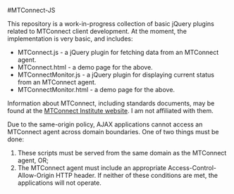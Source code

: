#MTConnect-JS

This repository is a work-in-progress collection of basic jQuery plugins related to MTConnect client development. At the moment, the implementation is very basic, and includes:

* MTConnect.js - a jQuery plugin for fetching data from an MTConnect agent.
* MTConnect.html - a demo page for the above.
* MTConnectMonitor.js - a jQuery plugin for displaying current status from an MTConnect agent.
* MTConnectMonitor.html - a demo page for the above.

Information about MTConnect, including standards documents, may be found at the [MTConnect Institute website](http://mtconnect.org). I am not affiliated with them.

Due to the same-origin policy, AJAX applications cannot access an MTConnect agent across domain boundaries. One of two things must be done:
1. These scripts must be served from the same domain as the MTConnect agent, OR;
2. The MTConnect agent must include an appropriate Access-Control-Allow-Origin HTTP header.
If neither of these conditions are met, the applications will not operate.